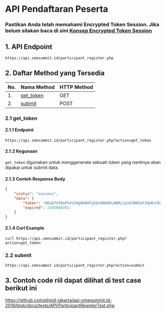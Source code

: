 # API Pendaftaran Peserta

### Pastikan Anda telah memahami Encrypted Token Session. Jika belum silakan baca di sini <a href="https://github.com/phpid-jakarta/api-smesummit.id-2019/blob/docs/docs/token_concept.md">Konsep Encrypted Token Session</a>

## 1. API Endpoint
```
https://api.smesummit.id/participant_register.php
```

## 2. Daftar Method yang Tersedia
|No.| Nama Method | HTTP Method |
|---|-------------|-------------|
|1.|<a href="#21-get_token">get_token</a>|GET|
|2.|<a href="#22-submit">submit</a>|POST|


### 2.1 get_token

#### 2.1.1 Endpoint
```
https://api.smesummit.id/participant_register.php?action=get_token
```

#### 2.1.2 Kegunaan
`get_token` digunakan untuk menggenerate sebuah token yang nantinya akan dipakai untuk submit data.


#### 2.1.3 Contoh Response Body
```json
{
    "status": "success",
    "data": {
        "token": "OOaO7Uf0xPheV20g0m8Hfg5QzbNH9KLNQMjiw3dJN0OaF3UpKx7KzXOm",
        "expired": 1545060763
    }
}
```

#### 2.1.4 Curl Example
```
curl https://api.smesummit.id/participant_register.php?action=get_token
```

### 2.2 submit
```
https://api.smesummit.id/participant_register.php?action=submit
```

## 3. Contoh code riil dapat dilihat di test case berikut ini
<a href="https://github.com/phpid-jakarta/api-smesummit.id-2019/blob/docs/tests/API/ParticipantRegisterTest.php">https://github.com/phpid-jakarta/api-smesummit.id-2019/blob/docs/tests/API/ParticipantRegisterTest.php</a>